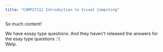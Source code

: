 ```yaml
---
title: "COMP27112 Introduction to Visual Computing"
---
```

So much content!  

We have essay type questions. And they haven't released the answers for the esay type questions :'(  
Welp.  

